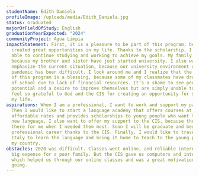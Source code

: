 ```yaml
---
studentName: Edith Daniela
profileImage: /uploads/media/Edith_Daniela.jpg
status: Graduated
majorOrFieldOfStudy: English
graduationYearExpected: "2024"
communityProject: Agua Limpia
impactStatement: First, it is a pleasure to be part of this program, because it
  created great opportunities in my life. Thanks to the scholarship, I have been
  able to continue studying and working to achieve my goals. My family is happy
  because my brother and sister have just started university. I also want to
  emphasize the current situation, because our university environment during the
  pandemic has been difficult. I look around me and I realize that the support
  of this program is a blessing, because some of my classmates have dropped out
  of school due to lack of financial resources. It’s a shame to see people who
  potential and a desire to improve themselves but are simply unable to go on. I
  feel so grateful to God and the CIS for creating an opportunity for success in
  my life.
aspirations: When I am a professional, I want to work and support my parents.
  Then I would like to start a language academy that offers courses at
  affordable rates and provides scholarships to young people who want to learn a
  new language. I also want to offer my support to the CIS, because they were
  there for me when I needed them most. Soon I will be graduate and begin my
  professional career thanks to the CIS. Finally, I would like to travel to
  Italy to learn the language and bring it home to teach to the young people of
  my country.
obstacles: 2020 was difficult. Classes went online, and reliable internet is a
  big expense for a poor family. But the CIS gave us computers and internet,
  which helped us through our online classes and was a great motivation to keep
  going.
---
```

